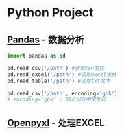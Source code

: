 # Python Project

## [Pandas](https://pypi.org/project/pandas/) - 数据分析

```python
import pandas as pd

pd.read_csv('/path') #读取csv文件
pd.read_excel('/path') #读取excel表格
pd.read_table('/path') #读取txt文本

pd.read_csv('/path', encoding='gbk')
# encoding='gbk' : 防止出现中文乱码
```

## [Openpyxl](https://pypi.org/project/openpyxl/) - 处理EXCEL

